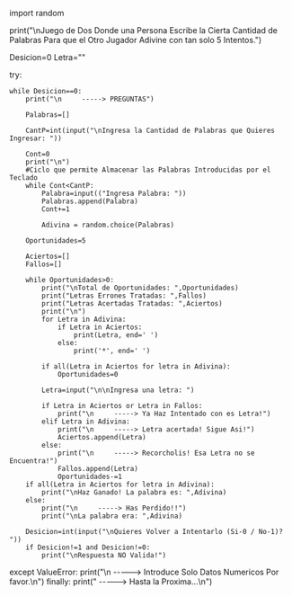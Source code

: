 import random

print("\nJuego de Dos Donde una Persona Escribe la Cierta Cantidad de Palabras Para que el Otro Jugador Adivine con tan solo 5 Intentos.")

Desicion=0
Letra=""

try:

    while Desicion==0:
        print("\n     -----> PREGUNTAS")

        Palabras=[]

        CantP=int(input("\nIngresa la Cantidad de Palabras que Quieres Ingresar: "))
        
        Cont=0
        print("\n")
        #Ciclo que permite Almacenar las Palabras Introducidas por el Teclado
        while Cont<CantP:
            Palabra=input(("Ingresa Palabra: "))
            Palabras.append(Palabra)
            Cont+=1
        
            Adivina = random.choice(Palabras)

        Oportunidades=5
        
        Aciertos=[]
        Fallos=[]
        
        while Oportunidades>0:
            print("\nTotal de Oportunidades: ",Oportunidades)
            print("Letras Errones Tratadas: ",Fallos)
            print("Letras Acertadas Tratadas: ",Aciertos)
            print("\n")
            for Letra in Adivina:
                if Letra in Aciertos:
                    print(Letra, end=' ')
                else:
                    print('*', end=' ')

            if all(Letra in Aciertos for letra in Adivina):
                Oportunidades=0

            Letra=input("\n\nIngresa una letra: ")
            
            if Letra in Aciertos or Letra in Fallos:
                print("\n     -----> Ya Haz Intentado con es Letra!")
            elif Letra in Adivina:
                print("\n     -----> Letra acertada! Sigue Asi!")
                Aciertos.append(Letra)
            else:
                print("\n     -----> Recorcholis! Esa Letra no se Encuentra!")
                Fallos.append(Letra)
                Oportunidades-=1
        if all(Letra in Aciertos for letra in Adivina):
            print("\nHaz Ganado! La palabra es: ",Adivina)
        else:
            print("\n     -----> Has Perdido!!")
            print("\nLa palabra era: ",Adivina)

        Desicion=int(input("\nQuieres Volver a Intentarlo (Si-0 / No-1)? "))
        if Desicion!=1 and Desicion!=0:
            print("\nRespuesta NO Valida!")

except ValueError:
    print("\n     -----> Introduce Solo Datos Numericos Por favor.\n")
finally:
    print("     -----> Hasta la Proxima...\n")
